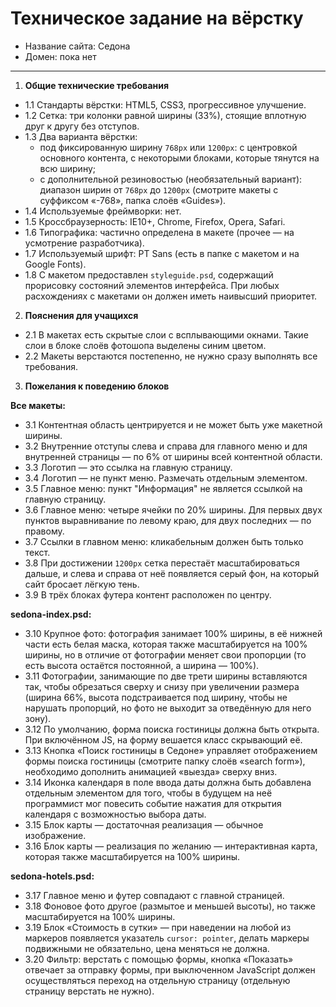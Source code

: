 ﻿# Техническое задание на вёрстку

* Название сайта: Седона
* Домен: пока нет

---

1.  **Общие технические требования**

 * 1.1 Стандарты вёрстки: HTML5, CSS3, прогрессивное улучшение.
 * 1.2 Сетка: три колонки равной ширины (33%), стоящие вплотную друг к 
 другу без отступов.
 * 1.3 Два варианта вёрстки:
	- под фиксированную ширину `768px` или `1200px`: с центровкой 
	основного контента, с некоторыми блоками, которые тянутся на 
	всю ширину;
	- с дополнительной резиновостью (необязательный вариант): диапазон
	ширин от `768px` до `1200px` (смотрите макеты с суффиксом «-768»,
	папка слоёв «Guides»).
 * 1.4 Используемые фреймворки: нет.
 * 1.5 Кроссбраузерность: IE10+, Chrome, Firefox, Opera, Safari.
 * 1.6 Типографика: частично определена в макете (прочее — 
 на усмотрение разработчика).
 * 1.7 Используемый шрифт: PT Sans (есть в папке с макетом 
 и на Google Fonts).
 * 1.8 С макетом предоставлен `styleguide.psd`, содержащий 
 прорисовку состояний элементов интерфейса. При любых расхождениях 
 с макетами он должен иметь наивысший приоритет.

2.  **Пояснения для учащихся**

 * 2.1 В макетах есть скрытые слои с всплывающими окнами. Такие 
 слои в блоке слоёв фотошопа выделены синим цветом.
 * 2.2 Макеты верстаются постепенно, не нужно сразу выполнять 
 все требования.

3.  **Пожелания к поведению блоков**

   **Все макеты:**

  * 3.1 Контентная область центрируется и не может быть уже макетной 
  ширины.
  * 3.2 Внутренние отступы слева и справа для главного меню и для 
  внутренней страницы — по 6% от ширины всей контентной области.
  * 3.3 Логотип — это ссылка на главную страницу.
  * 3.4 Логотип — не пункт меню. Размечать отдельным элементом.
  * 3.5 Главное меню: пункт "Информация" не является ссылкой на главную
  страницу.
  * 3.6 Главное меню: четыре ячейки по 20% ширины. Для первых двух пунктов 
  выравнивание по левому краю, для двух последних — по правому.
  * 3.7 Ссылки в главном меню: кликабельным должен быть только текст.
  * 3.8 При достижении `1200px` сетка перестаёт масштабироваться дальше, 
  и слева и справа от неё появляется серый фон, на который сайт бросает 
  лёгкую тень.
  * 3.9 В трёх блоках футера контент расположен по центру.

   **sedona-index.psd:**

  * 3.10 Крупное фото: фотография занимает 100% ширины, в её нижней 
  части есть белая маска, которая также масштабируется на 100% ширины, 
  но в отличие от фотографии меняет свои пропорции (то есть высота 
  остаётся постоянной, а ширина — 100%).
  * 3.11 Фотографии, занимающие по две трети ширины вставляются так, 
  чтобы обрезаться сверху и снизу при увеличении размера (ширина 66%, 
  высота подстраивается под ширину, чтобы не нарушать пропорций, 
  но фото не выходит за отведённую для него зону).
  * 3.12 По умолчанию, форма поиска гостиницы должна быть открыта. 
  При включённом JS, на форму вешается класс скрывающий её.
  * 3.13 Кнопка «Поиск гостиницы в Седоне» управляет отображением 
  формы поиска гостиницы (смотрите папку слоёв «search form»), 
  необходимо дополнить анимацией «выезда» сверху вниз.
  * 3.14 Иконка календаря в поле ввода даты должна быть добавлена 
  отдельным элементом для того, чтобы в будущем на неё программист 
  мог повесить событие нажатия для открытия календаря с возможностью 
  выбора даты.
  * 3.15 Блок карты — достаточная реализация — обычное изображение.
  * 3.16 Блок карты — реализация по желанию — интерактивная карта, 
  которая также масштабируется на 100% ширины.

   **sedona-hotels.psd:**

  * 3.17 Главное меню и футер совпадают с главной страницей.
  * 3.18 Фоновое фото другое (размытое и меньшей высоты), но 
  также масштабируется на 100% ширины.
  * 3.19 Блок «Стоимость в сутки» — при наведении на любой из 
  маркеров появляется указатель `cursor: pointer`, делать маркеры 
  подвижными не обязательно, цена меняться не должна.
  * 3.20 Фильтр: верстать с помощью формы, кнопка «Показать» отвечает 
  за отправку формы, при выключенном JavaScript должен осуществляться 
  переход на отдельную страницу (отдельную страницу верстать не нужно).
